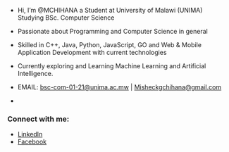 - Hi, I’m @MCHIHANA a Student at University of Malawi (UNIMA) Studying BSc. Computer Science
- Passionate about Programming and Computer Science in general
- Skilled in C++, Java, Python, JavaScript, GO and Web & Mobile Application Development with current technologies 
- Currently exploring and Learning Machine Learning and Artificial Intelligence.

- EMAIL: bsc-com-01-21@unima.ac.mw | Misheckgchihana@gmail.com
- 
### Connect with me:
- [LinkedIn](https://www.linkedin.com/in/misheck-chihana-b02252343/)
- [Facebook](https://web.facebook.com/misheck.chihana.52)
